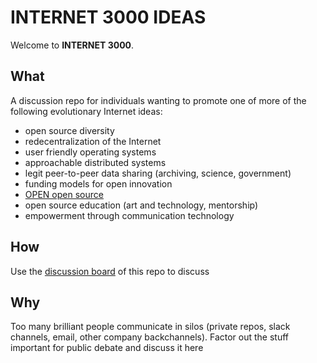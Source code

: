# INTERNET 3000 IDEAS

Welcome to **INTERNET 3000**.

## What

A discussion repo for individuals wanting to promote one of more of the following evolutionary Internet ideas:

- open source diversity
- redecentralization of the Internet
- user friendly operating systems
- approachable distributed systems
- legit peer-to-peer data sharing (archiving, science, government)
- funding models for open innovation
- [OPEN open source](http://openopensource.org/)
- open source education (art and technology, mentorship)
- empowerment through communication technology

## How

Use the [discussion board](https://github.com/internet3000/ideas/issues) of this repo to discuss

## Why

Too many brilliant people communicate in silos (private repos, slack channels, email, other company backchannels). Factor out the stuff important for public debate and discuss it here